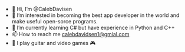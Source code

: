 - 👋 Hi, I’m @CalebDavisen
- 👀 I’m interested in becoming the best app developer in the world and make useful open-sorce programs.
- 🌱 I’m currently learning C# but have experience in Python and C++
- 📫 How to reach me calebdavidsen1@gmial.com
- 🎸 I play guitar and video games 🎮

